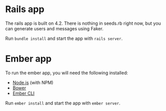 # Rails app
The rails app is built on 4.2. There is nothing in seeds.rb right now, but you can generate users and messages using Faker.

Run `bundle install` and start the app with `rails server`.

# Ember app
To run the ember app, you will need the following installed:

* [Node.js](http://nodejs.org/) (with NPM)
* [Bower](http://bower.io/)
* [Ember CLI](http://www.ember-cli.com/)

Run `ember install` and start the app with `ember server`.
